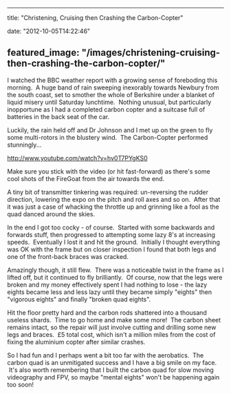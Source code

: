 
---
title: "Christening, Cruising then Crashing the Carbon-Copter"

date: "2012-10-05T14:22:46"

featured_image: "/images/christening-cruising-then-crashing-the-carbon-copter/"
---


I watched the BBC weather report with a growing sense of foreboding this morning.  A huge band of rain sweeping inexorably towards Newbury from the south coast, set to smother the whole of Berkshire under a blanket of liquid misery until Saturday lunchtime.  Nothing unusual, but particularly inopportune as I had a completed carbon copter and a suitcase full of batteries in the back seat of the car.

Luckily, the rain held off and Dr Johnson and I met up on the green to fly some multi-rotors in the blustery wind.  The Carbon-Copter performed stunningly...

http://www.youtube.com/watch?v=hv0T7PYgKS0

Make sure you stick with the video (or hit fast-forward) as there's some cool shots of the FireGoat from the air towards the end.

A tiny bit of transmitter tinkering was required: un-reversing the rudder direction, lowering the expo on the pitch and roll axes and so on.  After that it was just a case of whacking the throttle up and grinning like a fool as the quad danced around the skies.

In the end I got too cocky - of course.  Started with some backwards and forwards stuff, then progressed to attempting some lazy 8's at increasing speeds.  Eventually I lost it and hit the ground.  Initially I thought everything was OK with the frame but on closer inspection I found that both legs and one of the front-back braces was cracked.

Amazingly though, it still flew.  There was a noticeable twist in the frame as I lifted off, but it continued to fly brilliantly.  Of course, now that the legs were broken and my money effectively spent I had nothing to lose - the lazy eights became less and less lazy until they became simply "eights" then "vigorous eights" and finally "broken quad eights".

Hit the floor pretty hard and the carbon rods shattered into a thousand useless shards.  Time to go home and make some more!  The carbon sheet remains intact, so the repair will just involve cutting and drilling some new legs and braces.  £5 total cost, which isn't a million miles from the cost of fixing the aluminium copter after similar crashes.

So I had fun and I perhaps went a bit too far with the aerobatics.  The carbon quad is an unmitigated success and I have a big smile on my face.  It's also worth remembering that I built the carbon quad for slow moving videography and FPV, so maybe "mental eights" won't be happening again too soon!